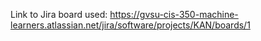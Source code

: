 Link to Jira board used:
https://gvsu-cis-350-machine-learners.atlassian.net/jira/software/projects/KAN/boards/1

